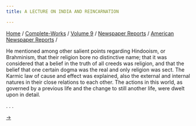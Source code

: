 ```yaml
---
title: A LECTURE ON INDIA AND REINCARNATION

---
```



[Home](../../../../index.htm) /
[Complete-Works](../../../complete_works.htm) / [Volume
9](../../volume_9_contents.htm) / [Newspaper
Reports](../newspaper_reports_contents.htm) / [American Newspaper
Reports](american_newspaper_contents.htm) /

 He mentioned among other
salient points regarding Hindooism, or Brahminism, that their religion
bore no distinctive name; that it was considered that a belief in the
truth of all creeds was religion, and that the belief that one certain
dogma was the real and only religion was sect. The Karmic law of cause
and effect was explained, also the external and internal natures in
their close relations to each other. The actions in this world, as
governed by a previous life and the change to still another life, were
dwelt upon in detail.

. . .

[→](28_evening_tribune_may_16_1894.htm)


